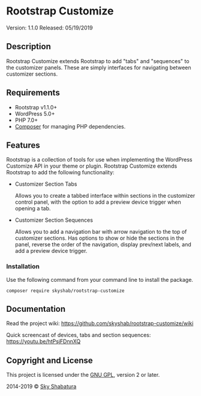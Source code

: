 # Rootstrap Customize

Version: 1.1.0
Released: 05/19/2019

## Description

Rootstrap Customize extends Rootstrap to add "tabs" and "sequences" to the customizer panels. These are simply interfaces for navigating between customizer sections.

## Requirements

* Rootstrap v1.1.0+
* WordPress 5.0+
* PHP 7.0+
* [Composer](https://getcomposer.org/) for managing PHP dependencies.

## Features

Rootstrap is a collection of tools for use when implementing the WordPress Customize API in
your theme or plugin. Rootstrap Customize extends Rootstrap to add the following functionality:

* Customizer Section Tabs

  Allows you to create a tabbed interface within sections in the customizer control panel,
  with the option to add a preview device trigger when opening a tab.

* Customizer Section Sequences

  Allows you to add a navigation bar with arrow navigation to the top of customizer sections.
  Has options to show or hide the sections in the panel, reverse the order of the navigation, display
  prev/next labels, and add a preview device trigger.

### Installation

Use the following command from your command line to install the package.

```
composer require skyshab/rootstrap-customize
```

## Documentation

Read the project wiki: https://github.com/skyshab/rootstrap-customize/wiki

Quick screencast of devices, tabs and section sequences: https://youtu.be/htPsjFDnnXQ

## Copyright and License

This project is licensed under the [GNU GPL](http://www.gnu.org/licenses/old-licenses/gpl-2.0.html), version 2 or later.

2014-2019 &copy; [Sky Shabatura](https://github.com/skyshab)
